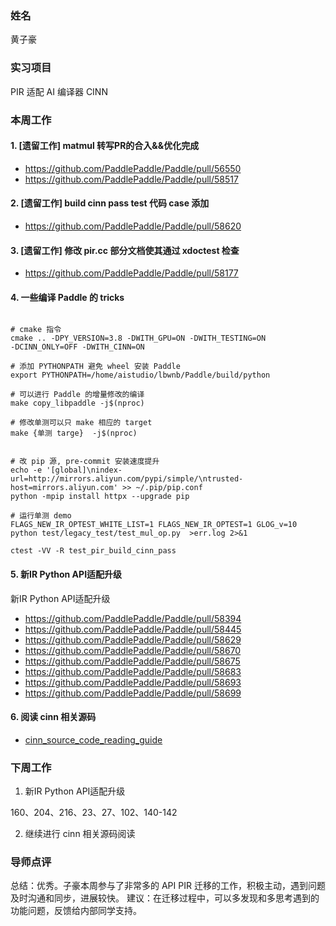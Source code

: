 ### 姓名

黄子豪

### 实习项目

PIR 适配 AI 编译器 CINN

### 本周工作


#### 1. [遗留工作] matmul 转写PR的合入&&优化完成

- https://github.com/PaddlePaddle/Paddle/pull/56550
- https://github.com/PaddlePaddle/Paddle/pull/58517

#### 2. [遗留工作] build cinn pass test 代码 case 添加

- https://github.com/PaddlePaddle/Paddle/pull/58620


#### 3. [遗留工作] 修改 pir.cc 部分文档使其通过 xdoctest 检查 

- https://github.com/PaddlePaddle/Paddle/pull/58177


#### 4. 一些编译 Paddle 的 tricks

```shell

# cmake 指令
cmake .. -DPY_VERSION=3.8 -DWITH_GPU=ON -DWITH_TESTING=ON               -DCINN_ONLY=OFF -DWITH_CINN=ON

# 添加 PYTHONPATH 避免 wheel 安装 Paddle
export PYTHONPATH=/home/aistudio/lbwnb/Paddle/build/python

# 可以进行 Paddle 的增量修改的编译
make copy_libpaddle -j$(nproc)

# 修改单测可以只 make 相应的 target
make {单测 targe}  -j$(nproc)


# 改 pip 源, pre-commit 安装速度提升
echo -e '[global]\nindex-url=http://mirrors.aliyun.com/pypi/simple/\ntrusted-host=mirrors.aliyun.com' >> ~/.pip/pip.conf
python -mpip install httpx --upgrade pip

# 运行单测 demo
FLAGS_NEW_IR_OPTEST_WHITE_LIST=1 FLAGS_NEW_IR_OPTEST=1 GLOG_v=10 python test/legacy_test/test_mul_op.py  >err.log 2>&1

ctest -VV -R test_pir_build_cinn_pass
```

#### 5. 新IR Python API适配升级

新IR Python API适配升级
- https://github.com/PaddlePaddle/Paddle/pull/58394
- https://github.com/PaddlePaddle/Paddle/pull/58445
- https://github.com/PaddlePaddle/Paddle/pull/58629
- https://github.com/PaddlePaddle/Paddle/pull/58670
- https://github.com/PaddlePaddle/Paddle/pull/58675
- https://github.com/PaddlePaddle/Paddle/pull/58683
- https://github.com/PaddlePaddle/Paddle/pull/58693
- https://github.com/PaddlePaddle/Paddle/pull/58699


#### 6. 阅读 cinn 相关源码

- [cinn_source_code_reading_guide](https://github.com/DrRyanHuang/community/blob/master/pfcc/paddle-code-reading/IR_Dialect/)

### 下周工作

1. 新IR Python API适配升级

160、204、216、23、27、102、140-142

2. 继续进行 cinn 相关源码阅读


### 导师点评
总结：优秀。子豪本周参与了非常多的 API PIR 迁移的工作，积极主动，遇到问题及时沟通和同步，进展较快。
建议：在迁移过程中，可以多发现和多思考遇到的功能问题，反馈给内部同学支持。
